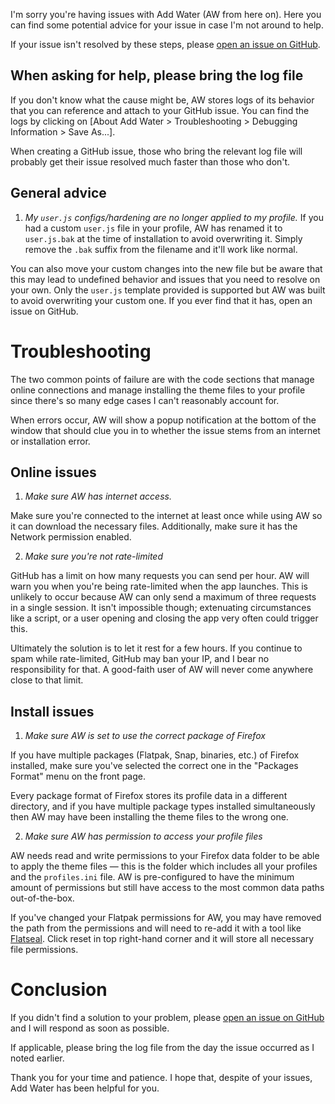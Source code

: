 I'm sorry you're having issues with Add Water (AW from here on). Here you can find some potential advice for your issue in case I'm not around to help.

If your issue isn't resolved by these steps, please [open an issue on GitHub](https://github.com/largestgithubuseronearth/addwater/issues/new/choose).

## When asking for help, please bring the log file
If you don't know what the cause might be, AW stores logs of its behavior that you can reference and attach to your GitHub issue. You can find the logs by clicking on [About Add Water > Troubleshooting > Debugging Information > Save As...].

When creating a GitHub issue, those who bring the relevant log file will probably get their issue resolved much faster than those who don't.

## General advice
1. _My `user.js` configs/hardening are no longer applied to my profile._
If you had a custom `user.js` file in your profile, AW has renamed it to `user.js.bak` at the time of installation to avoid overwriting it. Simply remove the `.bak` suffix from the filename and it'll work like normal. 

You can also move your custom changes into the new file but be aware that this may lead to undefined behavior and issues that you need to resolve on your own. Only the `user.js` template provided is supported but AW was built to avoid overwriting your custom one. If you ever find that it has, open an issue on GitHub.


# Troubleshooting
The two common points of failure are with the code sections that manage online connections and manage installing the theme files to your profile since there's so many edge cases I can't reasonably account for.

When errors occur, AW will show a popup notification at the bottom of the window that should clue you in to whether the issue stems from an internet or installation error.

## Online issues
1. _Make sure AW has internet access._

Make sure you're connected to the internet at least once while using AW so it can download the necessary files. Additionally, make sure it has the Network permission enabled.


2. _Make sure you're not rate-limited_

GitHub has a limit on how many requests you can send per hour. AW will warn you when you're being rate-limited when the app launches. This is unlikely to occur because AW can only send a maximum of three requests in a single session. It isn't impossible though; extenuating circumstances like a script, or a user opening and closing the app very often could trigger this.

Ultimately the solution is to let it rest for a few hours. If you continue to spam while rate-limited, GitHub may ban your IP, and I bear no responsibility for that. A good-faith user of AW will never come anywhere close to that limit.

## Install issues
1. _Make sure AW is set to use the correct package of Firefox_

If you have multiple packages (Flatpak, Snap, binaries, etc.) of Firefox installed, make sure you've selected the correct one in the "Packages Format" menu on the front page.

Every package format of Firefox stores its profile data in a different directory, and if you have multiple package types installed simultaneously then AW may have been installing the theme files to the wrong one.

2. _Make sure AW has permission to access your profile files_

AW needs read and write permissions to your Firefox data folder to be able to apply the theme files — this is the folder which includes all your profiles and the `profiles.ini` file. AW is pre-configured to have the minimum amount of permissions but still have access to the most common data paths out-of-the-box.

If you've changed your Flatpak permissions for AW, you may have removed the path from the permissions and will need to re-add it with a tool like [Flatseal](https://flathub.org/apps/com.github.tchx84.Flatseal). Click reset in top right-hand corner and it will store all necessary file permissions.



# Conclusion
If you didn't find a solution to your problem, please [open an issue on GitHub](https://github.com/largestgithubuseronearth/addwater/issues/new/choose) and I will respond as soon as possible.

If applicable, please bring the log file from the day the issue occurred as I noted earlier.


Thank you for your time and patience. I hope that, despite of your issues, Add Water has been helpful for you.
